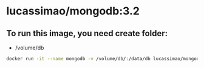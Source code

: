 # lucassimao/mongodb:3.2

## To run this image, you need create folder:
- /volume/db

```bash
docker run -it --name mongodb -v /volume/db/:/data/db lucassimao/mongodb:3.2 /bin/bash
```
